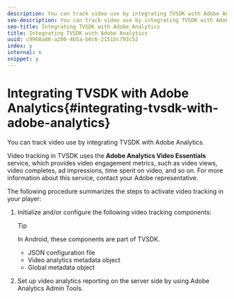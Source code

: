 ```yaml
---
description: You can track video use by integrating TVSDK with Adobe Analytics.
seo-description: You can track video use by integrating TVSDK with Adobe Analytics.
seo-title: Integrating TVSDK with Adobe Analytics
title: Integrating TVSDK with Adobe Analytics
uuid: c9968a88-a200-4b5a-b6c6-2151bc793c52
index: y
internal: n
snippet: y
---
```


# Integrating TVSDK with Adobe Analytics{#integrating-tvsdk-with-adobe-analytics}

You can track video use by integrating TVSDK with Adobe Analytics.

Video tracking in TVSDK uses the **Adobe Analytics Video Essentials** service, which provides video engagement metrics, such as video views, video completes, ad impressions, time spent on video, and so on. For more information about this service, contact your Adobe representative.

The following procedure summarizes the steps to activate video tracking in your player:

1. Initialize and/or configure the following video tracking components:

   >[!TIP]
   >
   >In Android, these components are part of TVSDK.

    * JSON configuration file 
    * Video analytics metadata object 
    * Global metadata object

1. Set up video analytics reporting on the server side by using Adobe Analytics Admin Tools.

